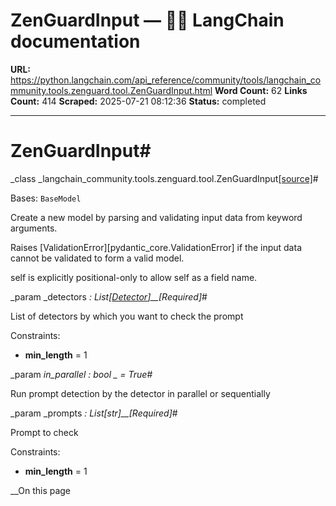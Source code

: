 # ZenGuardInput — 🦜🔗 LangChain  documentation

**URL:** https://python.langchain.com/api_reference/community/tools/langchain_community.tools.zenguard.tool.ZenGuardInput.html
**Word Count:** 62
**Links Count:** 414
**Scraped:** 2025-07-21 08:12:36
**Status:** completed

---

# ZenGuardInput\#

_class _langchain\_community.tools.zenguard.tool.ZenGuardInput[\[source\]](https://python.langchain.com/api_reference/_modules/langchain_community/tools/zenguard/tool.html#ZenGuardInput)\#     

Bases: `BaseModel`

Create a new model by parsing and validating input data from keyword arguments.

Raises \[ValidationError\]\[pydantic\_core.ValidationError\] if the input data cannot be validated to form a valid model.

self is explicitly positional-only to allow self as a field name.

_param _detectors _: List\[[Detector](https://python.langchain.com/api_reference/community/tools/langchain_community.tools.zenguard.tool.Detector.html#langchain_community.tools.zenguard.tool.Detector "langchain_community.tools.zenguard.tool.Detector")\]__\[Required\]_\#     

List of detectors by which you want to check the prompt

Constraints:     

  * **min\_length** = 1

_param _in\_parallel _: bool_ _ = True_\#     

Run prompt detection by the detector in parallel or sequentially

_param _prompts _: List\[str\]__\[Required\]_\#     

Prompt to check

Constraints:     

  * **min\_length** = 1

__On this page